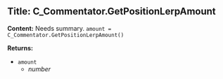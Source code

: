 ## Title: C_Commentator.GetPositionLerpAmount

**Content:**
Needs summary.
`amount = C_Commentator.GetPositionLerpAmount()`

**Returns:**
- `amount`
  - *number*